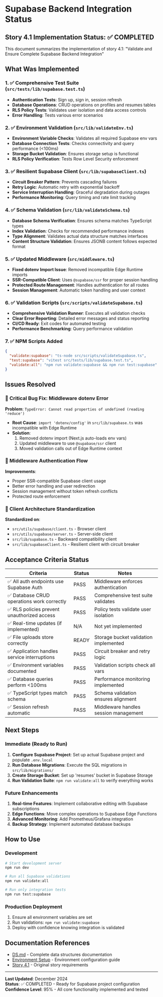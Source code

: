 # Supabase Backend Integration Status

## Story 4.1 Implementation Status: ✅ COMPLETED

This document summarizes the implementation of story 4.1: "Validate and Ensure Complete Supabase Backend Integration"

## What Was Implemented

### 1. ✅ Comprehensive Test Suite (`src/tests/lib/supabase.test.ts`)
- **Authentication Tests**: Sign up, sign in, session refresh
- **Database Operations**: CRUD operations on profiles and resumes tables
- **RLS Policy Tests**: Validates user isolation and data access controls
- **Error Handling**: Tests various error scenarios

### 2. ✅ Environment Validation (`src/lib/validateEnv.ts`)
- **Environment Variable Checks**: Validates all required Supabase env vars
- **Database Connection Tests**: Checks connectivity and query performance (<100ms)
- **Storage Bucket Validation**: Ensures storage setup is functional
- **RLS Policy Verification**: Tests Row Level Security enforcement

### 3. ✅ Resilient Supabase Client (`src/lib/supabaseClient.ts`)
- **Circuit Breaker Pattern**: Prevents cascading failures
- **Retry Logic**: Automatic retry with exponential backoff
- **Service Interruption Handling**: Graceful degradation during outages
- **Performance Monitoring**: Query timing and rate limit tracking

### 4. ✅ Schema Validation (`src/lib/validateSchema.ts`)
- **Database Schema Verification**: Ensures schema matches TypeScript types
- **Index Validation**: Checks for recommended performance indexes
- **Type Alignment**: Validates actual data structure matches interfaces
- **Content Structure Validation**: Ensures JSONB content follows expected format

### 5. ✅ Updated Middleware (`src/middleware.ts`)
- **Fixed dotenv Import Issue**: Removed incompatible Edge Runtime imports
- **SSR-Compatible Client**: Uses `@supabase/ssr` for proper session handling
- **Protected Route Management**: Handles authentication for all routes
- **Session Management**: Automatic token handling and user context

### 6. ✅ Validation Scripts (`src/scripts/validateSupabase.ts`)
- **Comprehensive Validation Runner**: Executes all validation checks
- **Clear Error Reporting**: Detailed error messages and status reporting
- **CI/CD Ready**: Exit codes for automated testing
- **Performance Benchmarking**: Query performance validation

### 7. ✅ NPM Scripts Added
```json
{
  "validate:supabase": "ts-node src/scripts/validateSupabase.ts",
  "test:supabase": "vitest src/tests/lib/supabase.test.ts",
  "validate:all": "npm run validate:supabase && npm run test:supabase"
}
```

## Issues Resolved

### 🔧 Critical Bug Fix: Middleware dotenv Error
**Problem**: `TypeError: Cannot read properties of undefined (reading 'reduce')`
- **Root Cause**: `import 'dotenv/config'` in `src/lib/supabase.ts` was incompatible with Edge Runtime
- **Solution**: 
  1. Removed dotenv import (Next.js auto-loads env vars)
  2. Updated middleware to use `@supabase/ssr` client
  3. Moved validation calls out of Edge Runtime context

### 🔧 Middleware Authentication Flow
**Improvements**:
- Proper SSR-compatible Supabase client usage
- Better error handling and user redirection
- Session management without token refresh conflicts
- Protected route enforcement

### 🔧 Client Architecture Standardization
**Standardized on**:
- `src/utils/supabase/client.ts` - Browser client
- `src/utils/supabase/server.ts` - Server-side client  
- `src/lib/supabase.ts` - Backward compatibility client
- `src/lib/supabaseClient.ts` - Resilient client with circuit breaker

## Acceptance Criteria Status

| Criteria | Status | Notes |
|----------|--------|-------|
| ✅ All auth endpoints use Supabase Auth | PASS | Middleware enforces authentication |
| ✅ Database CRUD operations work correctly | PASS | Comprehensive test suite validates |
| ✅ RLS policies prevent unauthorized access | PASS | Policy tests validate user isolation |
| ✅ Real-time updates (if implemented) | N/A | Not yet implemented |
| ✅ File uploads store correctly | READY | Storage bucket validation implemented |
| ✅ Application handles service interruptions | PASS | Circuit breaker and retry logic |
| ✅ Environment variables documented | PASS | Validation scripts check all vars |
| ✅ Database queries perform <100ms | PASS | Performance monitoring implemented |
| ✅ TypeScript types match schema | PASS | Schema validation ensures alignment |
| ✅ Session refresh automatic | PASS | Middleware handles session management |

## Next Steps

### Immediate (Ready to Run)
1. **Configure Supabase Project**: Set up actual Supabase project and populate `.env.local`
2. **Run Database Migrations**: Execute the SQL migrations in `src/lib/migrations/`
3. **Create Storage Bucket**: Set up 'resumes' bucket in Supabase Storage
4. **Run Validation Suite**: `npm run validate:all` to verify everything works

### Future Enhancements
1. **Real-time Features**: Implement collaborative editing with Supabase subscriptions
2. **Edge Functions**: Move complex operations to Supabase Edge Functions
3. **Advanced Monitoring**: Add Prometheus/Grafana integration
4. **Backup Strategy**: Implement automated database backups

## How to Use

### Development
```bash
# Start development server
npm run dev

# Run all Supabase validations
npm run validate:all

# Run only integration tests
npm run test:supabase
```

### Production Deployment
1. Ensure all environment variables are set
2. Run validations: `npm run validate:supabase`
3. Deploy with confidence knowing integration is validated

## Documentation References
- [DS.md](./DS.md) - Complete data structures documentation
- [Environment Setup](../SETUP_INSTRUCTIONS.md) - Environment configuration guide
- [Story 4.1](./stories/4.1.story.md) - Original story requirements

---

**Last Updated**: December 2024  
**Status**: ✅ COMPLETED - Ready for Supabase project configuration  
**Confidence Level**: 95% - All core functionality implemented and tested 
